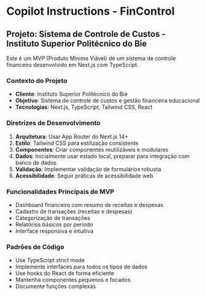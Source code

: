 # Copilot Instructions - FinControl

<!-- Use this file to provide workspace-specific custom instructions to Copilot. For more details, visit https://code.visualstudio.com/docs/copilot/copilot-customization#_use-a-githubcopilotinstructionsmd-file -->

## Projeto: Sistema de Controle de Custos - Instituto Superior Politécnico do Bie

Este é um MVP (Produto Mínimo Viável) de um sistema de controle financeiro desenvolvido em Next.js com TypeScript.

### Contexto do Projeto
- **Cliente**: Instituto Superior Politécnico do Bie
- **Objetivo**: Sistema de controle de custos e gestão financeira educacional
- **Tecnologias**: Next.js, TypeScript, Tailwind CSS, React

### Diretrizes de Desenvolvimento
1. **Arquitetura**: Usar App Router do Next.js 14+
2. **Estilo**: Tailwind CSS para estilização consistente
3. **Componentes**: Criar componentes reutilizáveis e modulares
4. **Dados**: Inicialmente usar estado local, preparar para integração com banco de dados
5. **Validação**: Implementar validação de formulários robusta
6. **Acessibilidade**: Seguir práticas de acessibilidade web

### Funcionalidades Principais do MVP
- Dashboard financeiro com resumo de receitas e despesas
- Cadastro de transações (receitas e despesas)
- Categorização de transações
- Relatórios básicos por período
- Interface responsiva e intuitiva

### Padrões de Código
- Use TypeScript strict mode
- Implemente interfaces para todos os tipos de dados
- Use hooks do React de forma eficiente
- Mantenha componentes pequenos e focados
- Documente funções complexas
